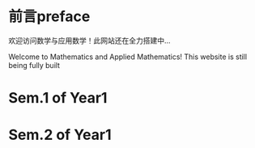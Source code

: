 # 前言preface
欢迎访问数学与应用数学！此网站还在全力搭建中...

Welcome to Mathematics and Applied Mathematics! This website is still being fully built

# Sem.1 of Year1

# Sem.2 of Year1


